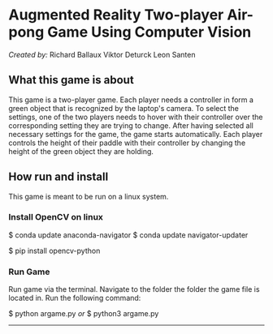 # Augmented Reality Two-player Air-pong Game Using Computer Vision
_Created by:_
Richard Ballaux
Viktor Deturck
Leon Santen

## What this game is about
This game is a two-player game. Each player needs a controller in form a green object that is recognized by the laptop's camera.
To select the settings, one of the two players needs to hover with their controller over the corresponding setting they are trying to change. After having selected all necessary settings for the game, the game starts automatically.
Each player controls the height of their paddle with their controller by changing the height of the green object they are holding. 

## How run and install
This game is meant to be run on a linux system.

### Install OpenCV  on linux

$ conda update anaconda-navigator
$ conda update navigator-updater

$ pip install opencv-python

### Run Game
Run game via the terminal. Navigate to the folder the folder the game file is located in.
Run the following command:

$ python argame.py
_or_
$ python3 argame.py
_________________
